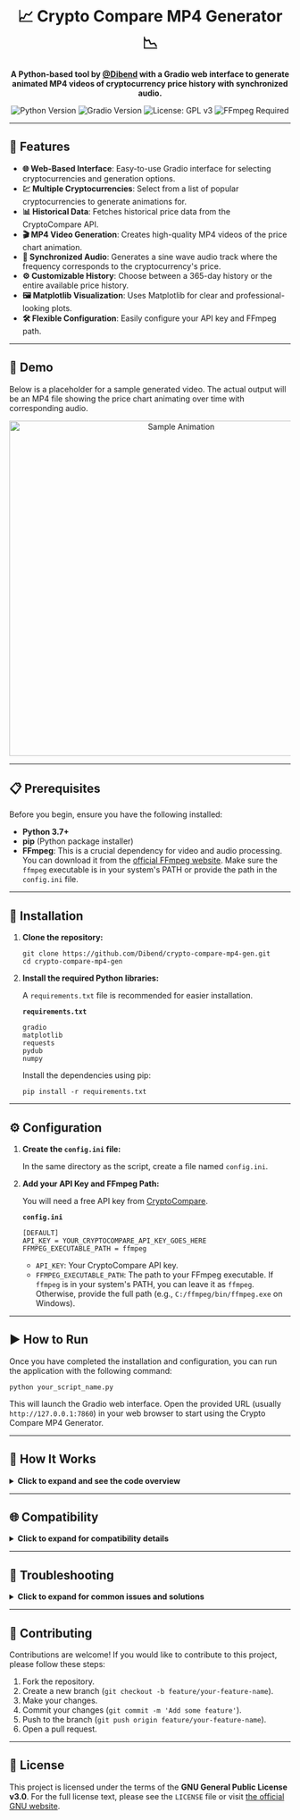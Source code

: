 <h1 align="center">📈 Crypto Compare MP4 Generator 📉</h1>

<p align="center">
  <strong>A Python-based tool by <a href="https://github.com/Dibend">@Dibend</a> with a Gradio web interface to generate animated MP4 videos of cryptocurrency price history with synchronized audio.</strong>
</p>

<p align="center">
  <img src="https://img.shields.io/badge/Python-3.7%2B-blue?style=for-the-badge&logo=python" alt="Python Version">
  <img src="https://img.shields.io/badge/Gradio-4.x-orange?style=for-the-badge&logo=gradio" alt="Gradio Version">
  <img src="https://img.shields.io/badge/License-GPLv3-blue.svg?style=for-the-badge" alt="License: GPL v3">
  <img src="https://img.shields.io/badge/FFmpeg-Required-red?style=for-the-badge&logo=ffmpeg" alt="FFmpeg Required">
</p>

<hr>

<h2>🌟 Features</h2>
<ul>
  <li><strong>🌐 Web-Based Interface</strong>: Easy-to-use Gradio interface for selecting cryptocurrencies and generation options.</li>
  <li><strong>💹 Multiple Cryptocurrencies</strong>: Select from a list of popular cryptocurrencies to generate animations for.</li>
  <li><strong>📊 Historical Data</strong>: Fetches historical price data from the CryptoCompare API.</li>
  <li><strong>🎬 MP4 Video Generation</strong>: Creates high-quality MP4 videos of the price chart animation.</li>
  <li><strong>🎵 Synchronized Audio</strong>: Generates a sine wave audio track where the frequency corresponds to the cryptocurrency's price.</li>
  <li><strong>⚙️ Customizable History</strong>: Choose between a 365-day history or the entire available price history.</li>
  <li><strong>🖼️ Matplotlib Visualization</strong>: Uses Matplotlib for clear and professional-looking plots.</li>
  <li><strong>🛠️ Flexible Configuration</strong>: Easily configure your API key and FFmpeg path.</li>
</ul>

<hr>

<h2>🎥 Demo</h2>
<p>Below is a placeholder for a sample generated video. The actual output will be an MP4 file showing the price chart animating over time with corresponding audio.</p>

<p align="center">
  <img src="https://i.imgur.com/SAMPLE.gif" alt="Sample Animation" width="600">
</p>

<hr>

<h2>📋 Prerequisites</h2>
<p>Before you begin, ensure you have the following installed:</p>
<ul>
  <li><strong>Python 3.7+</strong></li>
  <li><strong>pip</strong> (Python package installer)</li>
  <li><strong>FFmpeg</strong>: This is a crucial dependency for video and audio processing. You can download it from the <a href="https://ffmpeg.org/download.html">official FFmpeg website</a>. Make sure the <code>ffmpeg</code> executable is in your system's PATH or provide the path in the <code>config.ini</code> file.</li>
</ul>

<hr>

<h2>🚀 Installation</h2>
<ol>
  <li>
    <strong>Clone the repository:</strong>
    <pre><code>git clone https://github.com/Dibend/crypto-compare-mp4-gen.git
cd crypto-compare-mp4-gen</code></pre>
  </li>
  <li>
    <strong>Install the required Python libraries:</strong>
    <p>A <code>requirements.txt</code> file is recommended for easier installation.</p>
    <strong><code>requirements.txt</code></strong>
    <pre><code>gradio
matplotlib
requests
pydub
numpy</code></pre>
    <p>Install the dependencies using pip:</p>
    <pre><code>pip install -r requirements.txt</code></pre>
  </li>
</ol>

<hr>

<h2>⚙️ Configuration</h2>
<ol>
  <li>
    <strong>Create the <code>config.ini</code> file:</strong>
    <p>In the same directory as the script, create a file named <code>config.ini</code>.</p>
  </li>
  <li>
    <strong>Add your API Key and FFmpeg Path:</strong>
    <p>You will need a free API key from <a href="https://min-api.cryptocompare.com/">CryptoCompare</a>.</p>
    <strong><code>config.ini</code></strong>
    <pre><code>[DEFAULT]
API_KEY = YOUR_CRYPTOCOMPARE_API_KEY_GOES_HERE
FFMPEG_EXECUTABLE_PATH = ffmpeg</code></pre>
    <ul>
      <li><code>API_KEY</code>: Your CryptoCompare API key.</li>
      <li><code>FFMPEG_EXECUTABLE_PATH</code>: The path to your FFmpeg executable. If <code>ffmpeg</code> is in your system's PATH, you can leave it as <code>ffmpeg</code>. Otherwise, provide the full path (e.g., <code>C:/ffmpeg/bin/ffmpeg.exe</code> on Windows).</li>
    </ul>
  </li>
</ol>

<hr>

<h2>▶️ How to Run</h2>
<p>Once you have completed the installation and configuration, you can run the application with the following command:</p>
<pre><code>python your_script_name.py</code></pre>
<p>This will launch the Gradio web interface. Open the provided URL (usually <code>http://127.0.0.1:7860</code>) in your web browser to start using the Crypto Compare MP4 Generator.</p>

<hr>

<h2>🧠 How It Works</h2>
<details>
  <summary><strong>Click to expand and see the code overview</strong></summary>
  <ul>
    <li><code>fetch_crypto_data</code>: This function connects to the CryptoCompare API to download historical daily price data for a specified cryptocurrency.</li>
    <li><code>_generate_single_crypto_mp4</code>: This is the core function for generating a single video. It performs the following steps:
      <ol>
        <li>Fetches the crypto data using <code>fetch_crypto_data</code>.</li>
        <li>Uses Matplotlib to generate individual frames of the price chart animation.</li>
        <li>Utilizes <code>pydub</code> to synthesize a sine wave audio track where the pitch is mapped to the price.</li>
        <li>Calls the FFmpeg command-line tool to stitch the frames and the audio together into an MP4 video.</li>
      </ol>
    </li>
    <li><code>generate_animations_for_gallery</code>: This function serves as a wrapper for the Gradio interface. It iterates through the selected cryptocurrencies and calls <code>_generate_single_crypto_mp4</code> for each, yielding status updates to the UI.</li>
    <li><strong>Gradio Interface</strong>: The script uses the Gradio library to create an interactive web-based user interface, allowing users to easily select their desired options and generate the animations.</li>
  </ul>
</details>

<hr>

<h2>🌐 Compatibility</h2>
<details>
  <summary><strong>Click to expand for compatibility details</strong></summary>
  <h3>Operating Systems</h3>
  <p>This script is designed to be cross-platform and should work on the following operating systems, provided Python and FFmpeg are installed and configured correctly:</p>
  <ul>
    <li><strong>Windows</strong>: The script includes a check for Windows to suppress the console window when running FFmpeg.</li>
    <li><strong>macOS</strong>: Fully compatible.</li>
    <li><strong>Linux</strong>: Fully compatible.</li>
  </ul>
  <h3>Browsers</h3>
  <p>The Gradio interface is web-based and is compatible with modern web browsers, including:</p>
  <ul>
    <li>Google Chrome</li>
    <li>Mozilla Firefox</li>
    <li>Safari</li>
    <li>Microsoft Edge</li>
  </ul>
  <h3>FFmpeg</h3>
  <p>The most common compatibility issue is with the FFmpeg executable path. The script first checks for the path specified in <code>config.ini</code>. If that path is invalid or not provided, it falls back to trying to use <code>ffmpeg</code> from the system's PATH.</p>
  <strong>To ensure compatibility:</strong>
  <ul>
    <li><strong>Recommended</strong>: Add the directory containing <code>ffmpeg</code> to your system's PATH environment variable.</li>
    <li><strong>Alternative</strong>: Provide the full, direct path to the <code>ffmpeg</code> executable in the <code>config.ini</code> file.</li>
  </ul>
</details>

<hr>

<h2>🔧 Troubleshooting</h2>
<details>
  <summary><strong>Click to expand for common issues and solutions</strong></summary>
  <ul>
    <li><strong><code>CRITICAL: config.ini not found</code></strong>: Ensure you have created the <code>config.ini</code> file in the same directory as the Python script.</li>
    <li><strong><code>CRITICAL: API_KEY is not set in config.ini</code></strong>: Make sure you have added your CryptoCompare API key to the <code>config.ini</code> file.</li>
    <li><strong>Video generation fails or FFmpeg error</strong>: This is likely due to an incorrect FFmpeg path. Double-check the <code>FFMPEG_EXECUTABLE_PATH</code> in your <code>config.ini</code> or ensure <code>ffmpeg</code> is in your system's PATH.</li>
    <li><strong><code>requests.exceptions.RequestException</code></strong>: This indicates a problem with the API request. Check your internet connection and ensure the CryptoCompare API is accessible.</li>
    <li><strong>Slow performance with "Fetch all available history"</strong>: This option can download a large amount of data and take a significant amount of time and resources to process. This is expected behavior.</li>
  </ul>
</details>

<hr>

<h2>🤝 Contributing</h2>
<p>Contributions are welcome! If you would like to contribute to this project, please follow these steps:</p>
<ol>
  <li>Fork the repository.</li>
  <li>Create a new branch (<code>git checkout -b feature/your-feature-name</code>).</li>
  <li>Make your changes.</li>
  <li>Commit your changes (<code>git commit -m 'Add some feature'</code>).</li>
  <li>Push to the branch (<code>git push origin feature/your-feature-name</code>).</li>
  <li>Open a pull request.</li>
</ol>

<hr>

<h2>📜 License</h2>
<p>This project is licensed under the terms of the <strong>GNU General Public License v3.0</strong>. For the full license text, please see the <code>LICENSE</code> file or visit <a href="https://www.gnu.org/licenses/gpl-3.0.html" target="_blank" rel="noopener noreferrer">the official GNU website</a>.</p>

